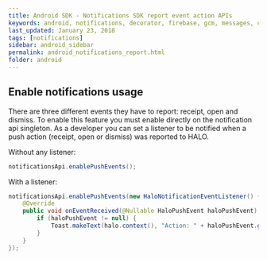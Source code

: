 ```yaml
---
title: Android SDK - Notifications SDK report event action APIs
keywords: android, notifications, decorator, firebase, gcm, messages, cloud
last_updated: January 23, 2018
tags: [notifications]
sidebar: android_sidebar
permalink: android_notifications_report.html
folder: android
---
```


## Enable notifications usage

There are three different events they have to report: receipt, open and dismiss. To enable this feature you must enable directly on the notification api singleton. As a developer you can set a listener to be notified when a push action (receipt, open or dismiss) was reported to HALO.

Without any listener:

```java
notificationsApi.enablePushEvents();
```

With a listener:

```java
notificationsApi.enablePushEvents(new HaloNotificationEventListener() {
    @Override
    public void onEventReceived(@Nullable HaloPushEvent haloPushEvent) {
        if (haloPushEvent != null) {
            Toast.makeText(halo.context(), "Action: " + haloPushEvent.getAction(), Toast.LENGTH_SHORT).show();
        }
    }
});
```    


